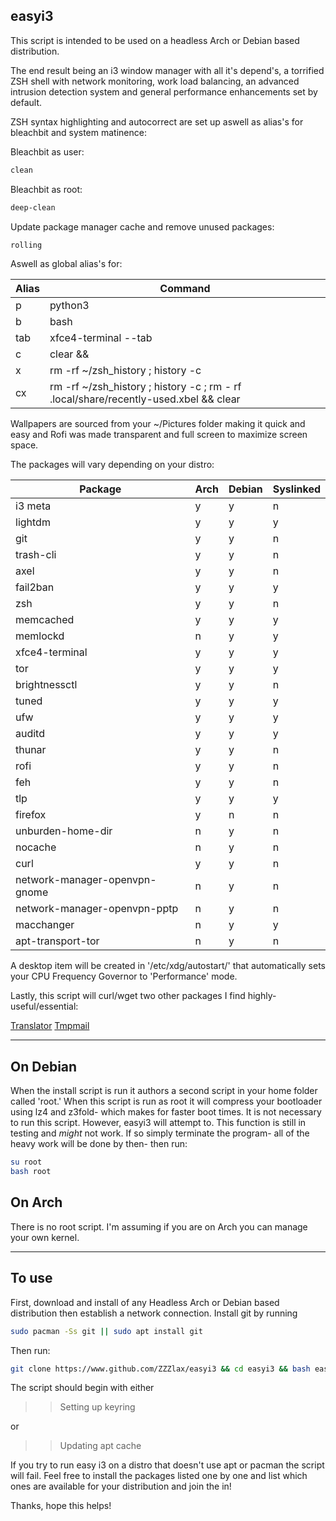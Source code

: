 ## easyi3 ##

This script is intended to be used on a headless Arch or Debian based distribution.

The end result being an i3 window manager with all it's depend's, a torrified ZSH shell with network monitoring, work load balancing, an advanced intrusion detection system and general performance enhancements set by default.

ZSH syntax highlighting and autocorrect are set up aswell as alias's for bleachbit and system matinence:

Bleachbit as user:

```BASH
clean
```

Bleachbit as root:

```BASH
deep-clean
```

Update package manager cache and remove unused packages:

```BASH
rolling
```

Aswell as global alias's for:

Alias | Command |
| --- | --- |
p | python3 |
b | bash |
tab | xfce4-terminal --tab |
c | clear && |
x | rm -rf ~/zsh_history ; history -c |
cx | rm -rf ~/zsh_history ; history -c ; rm - rf .local/share/recently-used.xbel && clear |

Wallpapers are sourced from your ~/Pictures folder making it quick and easy and Rofi was made transparent and full screen to maximize screen space.

The packages will vary depending on your distro:

Package | Arch | Debian | Syslinked |
| --- | --- | --- | --- |
i3 meta | y | y | n |
lightdm | y | y | y |
git | y | y | n |
trash-cli | y | y | n |
axel | y | y | n |
fail2ban | y | y | y |
zsh | y | y | n |
memcached | y | y | y |
memlockd | n | y | y |
xfce4-terminal | y | y | y |
tor | y | y | y |
brightnessctl | y | y | n |
tuned | y | y | y |
ufw | y | y | y |
auditd | y | y | y |
thunar | y | y | n |
rofi | y | y | n |
feh | y | y | n |
tlp | y | y | y |
firefox | y | n | n |
unburden-home-dir | n | y | n |
nocache | n | y | n |
curl | y | y | n |
network-manager-openvpn-gnome | n | y | n |
network-manager-openvpn-pptp | n | y | n |
macchanger | n | y | y |
apt-transport-tor | n | y | n |

A desktop item will be created in '/etc/xdg/autostart/' that automatically sets your CPU Frequency Governor to 'Performance' mode.

Lastly, this script will curl/wget two other packages I find highly-useful/essential:

<div>
  <html>
    <a href="https://github.com/soimort/translate-shell">Translator</a>
    <a href="https://github.com/sdushantha/tmpmail">Tmpmail</a>
  </html>
</div>



***

## On Debian ##

When the install script is run it authors a second script in your home folder called 'root.' When this script is run as root it will compress your bootloader using lz4 and z3fold- which makes for faster boot times. It is not necessary to run this script. However, easyi3 will attempt to. This function is still in testing and *might* not work. If so simply terminate the program- all of the heavy work will be done by then- then run:

```BASH
su root
bash root
```

## On Arch ##

There is no root script. I'm assuming if you are on Arch you can manage your own kernel.

***

## To use ##

First, download and install of any Headless Arch or Debian based distribution then establish a network connection. Install git by running

```BASH
sudo pacman -Ss git || sudo apt install git
```

Then run:

```BASH
git clone https://www.github.com/ZZZlax/easyi3 && cd easyi3 && bash easyi3
```

The script should begin with either

>> Setting up keyring

or

>> Updating apt cache

If you try to run easy i3 on a distro that doesn't use apt or pacman the script will fail. Feel free to install the packages listed one by one and list which ones are available for your distribution and join the in!

Thanks, hope this helps!
